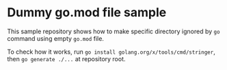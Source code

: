 # Dummy go.mod file sample

This sample repository shows how to make specific directory ignored by `go` command using empty `go.mod` file.

To check how it works, run `go install golang.org/x/tools/cmd/stringer`, then `go generate ./...` at repository root.
